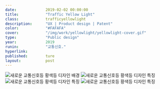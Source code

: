 ```yaml
---
date:             2019-02-02 00:00:00
title:            "Traffic Yellow Light"
class:            trafficyellowlight
description:      "UX | Product design | Patent"
color:            "#FAFAFA"
cover:            "/img/work/yellowlight/yellowlight-cover.gif"
type:             "Public design"
year:             2019
runin:            "교통신호."
hyperlink:        
published:        ture
layout:           post
---
```


<div class="post-content-grid">
  <div class="post-content-column column-1">
    <img class="post-content-screen desktop" src="{{ site.baseurl }}/img/work/yellowlight/01.jpg" alt="새로운 교통신호등 황색등 디자인 배경"/>
    <img class="post-content-screen desktop" src="{{ site.baseurl }}/img/work/yellowlight/02.jpg" alt="새로운 교통신호등 황색등 디자인 특징"/>
    <img class="post-content-screen desktop" src="{{ site.baseurl }}/img/work/yellowlight/03.jpg" alt="새로운 교통신호등 황색등 디자인 특징"/>
    <img class="post-content-screen desktop" src="{{ site.baseurl }}/img/work/yellowlight/04.jpg" alt="새로운 교통신호등 황색등 디자인 특징"/>
  </div>
</div>
